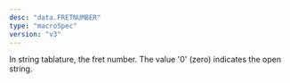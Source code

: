 ```yaml
---
desc: "data.FRETNUMBER"
type: "macroSpec"
version: "v3"
---
```


In string tablature, the fret number. The value '0' (zero) indicates the open
string.
